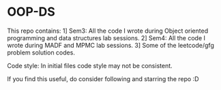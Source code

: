 # OOP-DS

This repo contains:
1] Sem3: All the code I wrote during Object oriented programming and data structures lab sessions.
2] Sem4: All the code I wrote during MADF and MPMC lab sessions.
3] Some of the leetcode/gfg problem solution codes.

Code style: In initial files code style may not be consistent.

If you find this useful, do consider following and starring the repo :D
